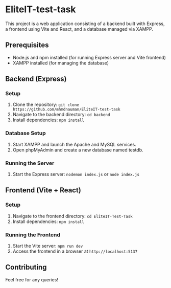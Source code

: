 ﻿# EliteIT-test-task

This project is a web application consisting of a backend built with Express, a frontend using Vite and React, and a database managed via XAMPP.

## Prerequisites

- Node.js and npm installed (for running Express server and Vite frontend)
- XAMPP installed (for managing the database)

## Backend (Express)

### Setup

1. Clone the repository: `git clone https://github.com/mhmdnauman/EliteIT-test-task`
2. Navigate to the backend directory: `cd backend`
3. Install dependencies: `npm install`

### Database Setup

1. Start XAMPP and launch the Apache and MySQL services.
2. Open phpMyAdmin and create a new database named testdb.

### Running the Server

1. Start the Express server: `nodemon index.js` or `node index.js`

## Frontend (Vite + React)

### Setup

1. Navigate to the frontend directory: `cd EliteIT-Test-Task`
2. Install dependencies: `npm install`

### Running the Frontend

1. Start the Vite server: `npm run dev`
2. Access the frontend in a browser at `http://localhost:5137`

## Contributing

Feel free for any queries!

